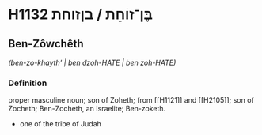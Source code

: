 # H1132 בֶּן־זוֹחֵת / בןזוחת

## Ben-Zôwchêth

_(ben-zo-khayth' | ben dzoh-HATE | ben zoh-HATE)_

### Definition

proper masculine noun; son of Zoheth; from [[H1121]] and [[H2105]]; son of Zocheth; Ben-Zocheth, an Israelite; Ben-zoketh.

- one of the tribe of Judah
